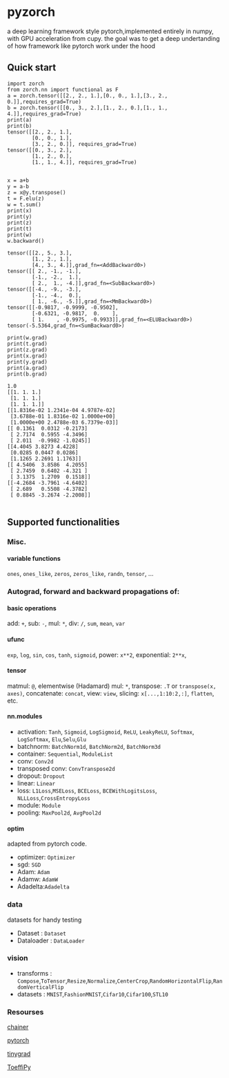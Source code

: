 # pyzorch
a deep learning framework style pytorch,implemented entirely in numpy, with GPU acceleration from cupy.
the goal was to get a deep undertanding of how framework like pytorch work under the hood

## Quick start
```
import zorch
from zorch.nn import functional as F
a = zorch.tensor([[2., 2., 1.],[0., 0., 1.],[3., 2., 0.]],requires_grad=True)
b = zorch.tensor([[0., 3., 2.],[1., 2., 0.],[1., 1., 4.]],requires_grad=True)
print(a)
print(b)
tensor([[2., 2., 1.],
        [0., 0., 1.],
        [3., 2., 0.]], requires_grad=True)
tensor([[0., 3., 2.],
        [1., 2., 0.],
        [1., 1., 4.]], requires_grad=True)


x = a+b
y = a-b
z = x@y.transpose()
t = F.elu(z)
w = t.sum()
print(x)
print(y)
print(z)
print(t)
print(w)
w.backward()

tensor([[2., 5., 3.],
        [1., 2., 1.],
        [4., 3., 4.]],grad_fn=<AddBackward0>)
tensor([[ 2., -1., -1.],
        [-1., -2.,  1.],
        [ 2.,  1., -4.]],grad_fn=<SubBackward0>)
tensor([[-4., -9., -3.],
        [-1., -4.,  0.],
        [ 1., -6., -5.]],grad_fn=<MmBackward0>)
tensor([[-0.9817, -0.9999, -0.9502],
        [-0.6321, -0.9817,  0.    ],
        [ 1.    , -0.9975, -0.9933]],grad_fn=<ELUBackward0>)
tensor(-5.5364,grad_fn=<SumBackward0>)

print(w.grad)
print(t.grad)
print(z.grad)
print(x.grad)
print(y.grad)
print(a.grad)
print(b.grad)

1.0
[[1. 1. 1.]
 [1. 1. 1.]
 [1. 1. 1.]]
[[1.8316e-02 1.2341e-04 4.9787e-02]
 [3.6788e-01 1.8316e-02 1.0000e+00]
 [1.0000e+00 2.4788e-03 6.7379e-03]]
[[ 0.1361  0.0312 -0.2173]
 [ 2.7174  0.5955 -4.3496]
 [ 2.011  -0.9982 -1.0245]]
[[4.4045 3.8273 4.4228]
 [0.0285 0.0447 0.0286]
 [1.1265 2.2691 1.1763]]
[[ 4.5406  3.8586  4.2055]
 [ 2.7459  0.6402 -4.321 ]
 [ 3.1375  1.2709  0.1518]]
[[-4.2684 -3.7961 -4.6402]
 [ 2.689   0.5508 -4.3782]
 [ 0.8845 -3.2674 -2.2008]]
 
 ```
 
 ## Supported functionalities
### Misc. 
#### variable functions
`ones`, `ones_like`, `zeros`, `zeros_like`, `randn`, `tensor`, ...   
 
### Autograd, forward and backward propagations of:
#### basic operations   
add: `+`, sub: `-`, mul: `*`, div: `/`, `sum`, `mean`, `var`      

#### ufunc  
`exp`, `log`, `sin`, `cos`, `tanh`, `sigmoid`, power: `x**2`, exponential: `2**x`,

#### tensor  
matmul: `@`, elementwise (Hadamard) mul: `*`, transpose: `.T` or `transpose(x, axes)`, concatenate: `concat`, view: `view`, slicing: `x[...,1:10:2,:]`, `flatten`, etc.       

#### nn.modules  
* activation: `Tanh`, `Sigmoid`, `LogSigmoid`, `ReLU`, `LeakyReLU`, `Softmax`, `LogSoftmax`, `Elu`,`Selu`,`Glu`    
* batchnorm: `BatchNorm1d`, `BatchNorm2d`, `BatchNorm3d`   
* container: `Sequential`, `ModuleList`  
* conv: `Conv2d`  
* transposed conv: `ConvTranspose2d`
* dropout: `Dropout`    
* linear: `Linear`    
* loss: `L1Loss`,`MSELoss`, `BCELoss`, `BCEWithLogitsLoss`, `NLLLoss`,`CrossEntropyLoss`  
* module: `Module`  
* pooling: `MaxPool2d`, `AvgPool2d`  
 
 

#### optim    
adapted from pytorch code.
* optimizer: `Optimizer`   
* sgd: `SGD`
* Adam: `Adam`  
* Adamw: `AdamW`  
* Adadelta:`Adadelta`

### data
datasets for handy testing

 * Dataset : `Dataset`
 * Dataloader : `DataLoader`

### vision

* transforms : `Compose`,`ToTensor`,`Resize`,`Normalize`,`CenterCrop`,`RandomHorizontalFlip`,`RandomVerticalFlip`
* datasets   : `MNIST`,`FashionMNIST`,`Cifar10`,`Cifar100`,`STL10`

### Resourses
 
[chainer](https://github.com/chainer/chainer)

[pytorch](https://github.com/pytorch/pytorch)

[tinygrad](https://github.com/geohot/tinygrad)

[ToeffiPy](https://github.com/ChristophReich1996/ToeffiPy/tree/master/autograd)



